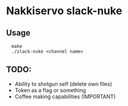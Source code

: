 # Nakkiservo slack-nuke

## Usage

```
  make
  ./slack-nuke <channel name>
```


## TODO: 

  - Ability to shotgun self (delete own files)
  - Token as a flag or something
  - Coffee making capabilities (IMPORTANT)
